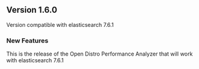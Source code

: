 ## Version 1.6.0

Version compatible with elasticsearch 7.6.1

### New Features

This is the release of the Open Distro Performance Analyzer that will work with elasticsearch 7.6.1
